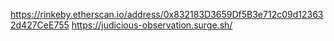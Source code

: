 https://rinkeby.etherscan.io/address/0x832183D3659Df5B3e712c09d123632d427CeE755
https://judicious-observation.surge.sh/

